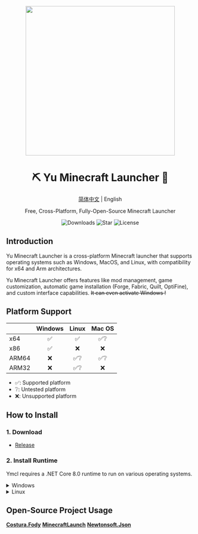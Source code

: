<p align="center">
<img height="400" width="400" src="https://ymcl.daiyu.fun/Assets/img/YMCL-Icon.svg"/>
</p>

<div align="center">

# ⛏️ Yu Minecraft Launcher 🐳

[简体中文](https://github.com/DaiYu-233/YMCL.Avalonia/blob/main/README.md) | English

Free, Cross-Platform, Fully-Open-Source Minecraft Launcher

![Downloads](https://img.shields.io/github/downloads/DaiYu-233/YMCL.Avalonia/total?logo=github&label=Download&style=for-the-badge&color=44cc11)
![Star](https://img.shields.io/github/stars/DaiYu-233/YMCL.Avalonia?logo=github&label=Star&style=for-the-badge)
![License](https://img.shields.io/github/license/DaiYu-233/YMCL.Avalonia?logo=github&label=LICENSE&style=for-the-badge&color=ff7a35)

</div>

## Introduction  
  
Yu Minecraft Launcher is a cross-platform Minecraft launcher that supports operating systems such as Windows, MacOS, and Linux, with compatibility for x64 and Arm architectures.  
  
Yu Minecraft Launcher offers features like mod management, game customization, automatic game installation (Forge, Fabric, Quilt, OptiFine), and custom interface capabilities. <del>It can even activate Windows !</del>
  
## Platform Support  
  
|       | Windows | Linux | Mac OS |  
| ----- | :-----: | :---: | :----: |  
| x64   |   ✅    |   ✅   |   ✅❔   |  
| x86   |   ✅    |   ❌   |   ❌    |  
| ARM64 |   ❌    |   ✅❔   |   ✅❔   |  
| ARM32 |   ❌    |   ✅❔   |   ❌    |  
  
* ✅: Supported platform  
* ❔: Untested platform  
* ❌: Unsupported platform

## How to Install  
  
### 1. Download  
  
- [Release](https://github.com/DaiYu-233/YMCL.Avalonia/releases)  
  
### 2. Install Runtime  
  
Ymcl requires a .NET Core 8.0 runtime to run on various operating systems.  
  
<details>   
<summary>Windows</summary> 

```DiaYu
x64：
	https://dotnet.microsoft.com/zh-cn/download/dotnet/thank-you/runtime-aspnetcore-8.0.6-windows-x64-installer

x86：
	https://dotnet.microsoft.com/zh-cn/download/dotnet/thank-you/runtime-aspnetcore-8.0.6-windows-x86-installer

WinGet：
	winget install Microsoft.DotNet.SDK.8
```

</details>


<details>   
<summary>Linux</summary> 
Documentation：https://learn.microsoft.com/zh-cn/dotnet/core/install/linux?WT.mc_id=dotnet-35129-website

Debian：
```DaiYu
wget https://packages.microsoft.com/config/debian/12/packages-microsoft-prod.deb -O packages-microsoft-prod.deb
sudo dpkg -i packages-microsoft-prod.deb
rm packages-microsoft-prod.deb

sudo apt-get update && \
  sudo apt-get install -y dotnet-sdk-8.0
```

</details>

## Open-Source Project Usage

**[Costura.Fody](https://github.com/Fody/Costura)**  **[MinecraftLaunch](https://github.com/Blessing-Studio/MinecraftLaunch)**  **[Newtonsoft.Json](https://www.newtonsoft.com/json)** 